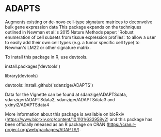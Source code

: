 # ADAPTS
Augments existing or de-novo cell-type signature matrices to deconvolve bulk gene expression data     This package expands on the techniques outlined in Newman et al.'s 2015 Nature Methods paper:      'Robust enumeration of cell subsets from tissue expression profiles'. to allow a user to easily add     their own cell types (e.g. a tumor specific cell type) to Newman's LM22 or other signature matrix.


To install this package in R, use devtools.

install.packages('devtools')

library(devtools)

devtools::install_github('sdanzige/ADAPTS')

Data for the Vignette can be found at sdanzige/ADAPTSdata, sdanziger/ADAPTSdata2, sdanziger/ADAPTSdata3 and yxinyi2/ADAPTSdata4

More information about this package is available on bioRxiv (https://www.biorxiv.org/content/10.1101/633958v2) and this package has been officially released as an R package on CRAN (https://cran.r-project.org/web/packages/ADAPTS/).
